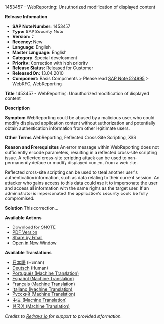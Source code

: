 1453457 - WebReporting: Unauthorized modification of displayed content

**Release Information**
- **SAP Note Number:** 1453457
- **Type:** SAP Security Note
- **Version:** 2
- **Recency:** New
- **Language:** English
- **Master Language:** English
- **Category:** Special development
- **Priority:** Correction with high priority
- **Release Status:** Released for Customer
- **Released On:** 13.04.2010
- **Component:** Basis Components > Please read [SAP Note 524995](https://me.sap.com/notes/524995) > WebRFC, WebReporting

**Title**
1453457 - WebReporting: Unauthorized modification of displayed content

**Description**

**Symptom**
WebReporting could be abused by a malicious user, who could modify displayed application content without authorization and potentially obtain authentication information from other legitimate users.

**Other Terms**
WebReporting, Reflected Cross-Site Scripting, XSS

**Reason and Prerequisites**
An error message within WebReporting does not sufficiently encode parameters, resulting in a reflected cross-site scripting issue. A reflected cross-site scripting attack can be used to non-permanently deface or modify displayed content from a web site.

Reflected cross-site scripting can be used to steal another user's authentication information, such as data relating to their current session. An attacker who gains access to this data could use it to impersonate the user and access all information with the same rights as the target user. If an administrator is impersonated, the application's security could be fully compromised.

**Solution**
This correction...

**Available Actions**
- [Download for SNOTE](https://notesdownloads.sap.com/note/0040000008574882017)
- [PDF Version](https://userapps.support.sap.com/sap/support/sfm/notes/print/0001453457?language=en-US&token=ED27A45C3FA97BB8F6352478B48C801A)
- [Share by Email](https://me.sap.com/share/email)
- [Open in New Window](https://me.sap.com/open/new-window)

**Available Translations**
- [日本語](https://me.sap.com/notes/0001453457/J) (Human)
- [Deutsch](https://me.sap.com/notes/0001453457/D) (Human)
- [Português (Machine Translation)](https://me.sap.com/notes/0001453457/P)
- [Español (Machine Translation)](https://me.sap.com/notes/0001453457/S)
- [Français (Machine Translation)](https://me.sap.com/notes/0001453457/F)
- [Italiano (Machine Translation)](https://me.sap.com/notes/0001453457/I)
- [Русский (Machine Translation)](https://me.sap.com/notes/0001453457/R)
- [中文 (Machine Translation)](https://me.sap.com/notes/0001453457/1)
- [한국어 (Machine Translation)](https://me.sap.com/notes/0001453457/3)

*Credits to [Redrays.io](https://redrays.io) for support to provided information.*